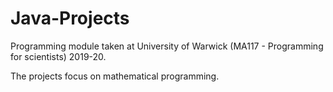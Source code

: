 # Java-Projects

Programming module taken at University of Warwick (MA117 - Programming for scientists) 2019-20.

The projects focus on mathematical programming.

